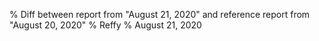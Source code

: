 % Diff between report from "August 21, 2020" and reference report from "August 20, 2020"
% Reffy
% August 21, 2020

